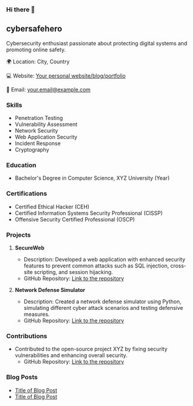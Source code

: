 ### Hi there 👋

<!--
**ChardyCyber/ChardyCyber** is a ✨ _special_ ✨ repository because its `README.md` (this file) appears on your GitHub profile.

Here are some ideas to get you started:

- 🔭 I’m currently working on ...
- 🌱 I’m currently learning ...
- 👯 I’m looking to collaborate on ...
- 🤔 I’m looking for help with ...
- 💬 Ask me about ...
- 📫 How to reach me: ...
- 😄 Pronouns: ...
- ⚡ Fun fact: ...
-->

## cybersafehero

Cybersecurity enthusiast passionate about protecting digital systems and promoting online safety.

🌍 Location: City, Country

💻 Website: [Your personal website/blog/portfolio](https://www.yourwebsite.com)

📧 Email: [your.email@example.com](mailto:your.email@example.com)

### Skills

- Penetration Testing
- Vulnerability Assessment
- Network Security
- Web Application Security
- Incident Response
- Cryptography

### Education

- Bachelor's Degree in Computer Science, XYZ University (Year)

### Certifications

- Certified Ethical Hacker (CEH)
- Certified Information Systems Security Professional (CISSP)
- Offensive Security Certified Professional (OSCP)

### Projects

1. **SecureWeb**
   - Description: Developed a web application with enhanced security features to prevent common attacks such as SQL injection, cross-site scripting, and session hijacking.
   - GitHub Repository: [Link to the repository](https://github.com/yourusername/secureweb)

2. **Network Defense Simulator**
   - Description: Created a network defense simulator using Python, simulating different cyber attack scenarios and testing defensive measures.
   - GitHub Repository: [Link to the repository](https://github.com/yourusername/network-defense-simulator)

### Contributions

- Contributed to the open-source project XYZ by fixing security vulnerabilities and enhancing overall security.
   - GitHub Repository: [Link to the repository](https://github.com/yourusername/xyz)

### Blog Posts

- [Title of Blog Post](https://www.yourblog.com/post1)
- [Title of Blog Post](https://www.yourblog.com/post2)
